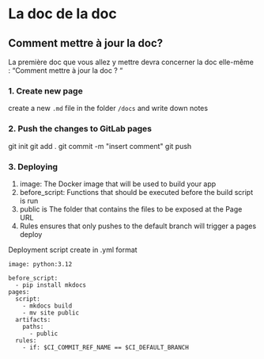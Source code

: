 # La doc de la doc

## Comment mettre à jour la doc?

La première doc que vous allez y mettre devra concerner 
la doc elle-même : “Comment mettre à jour la doc ? “

### 1. Create new page

create a new `.md` file in the folder `/docs` and write down notes

### 2. Push the changes to GitLab pages

git init
git add .
git commit -m "insert comment"
git push

### 3. Deploying 



1. image: The Docker image that will be used to build your app
2. before_script: Functions that should be executed before the build script is run
3. public is The folder that contains the files to be exposed at the Page URL
4. Rules ensures that only pushes to the default branch will trigger a pages deploy

Deployment script create in .yml format

```
image: python:3.12

before_script: 
  - pip install mkdocs
pages:
  script:
    - mkdocs build
    - mv site public
  artifacts:
    paths:
      - public
  rules:
    - if: $CI_COMMIT_REF_NAME == $CI_DEFAULT_BRANCH 
```
